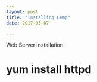 ```yaml
---
layout: post
title: "Installing Lemp"
date: 2017-03-07

---
```


Web Server Installation

# yum install httpd

